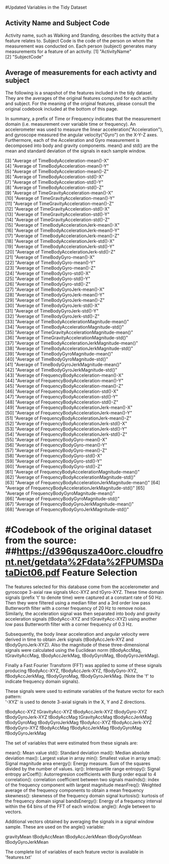#Updated Variables in the Tidy Dataset
## Activity Name and Subject Code 
Activity name, such as Walking and Standing, describes the activity that a feature relates to.
Subject Code is the code of the person on whom the measurement was conducted on.
Each person (subject) generates many measurements for a feature of an activity.
 [1] "ActivityName"                                             
 [2] "SubjectCode"  
## Average of measurements for each activty and subject
The following is a snapshot of the features included in the tidy dataset. They are the averages of the original features computed for each activity and subject. For the meaning of the original features, please consult the original codebook included at the bottom of this page.

In summary, a prefix of Time or Frequency indicates that the measurement domain (i.e. measurement over variable time or frequency). An accelerometer was used to measure the linear acceleration("Acceleration"), and gyroscope measured the angular velocity("Gyro") on the X-Y-Z axes. Furthermore, each of the Acceleration and Gyro measurement is decomposed into body and gravity components. mean() and std() are the mean and standard deviation of the signals in each sample window.

 [3] "Average of TimeBodyAcceleration-mean()-X"                
 [4] "Average of TimeBodyAcceleration-mean()-Y"                
 [5] "Average of TimeBodyAcceleration-mean()-Z"                
 [6] "Average of TimeBodyAcceleration-std()-X"                 
 [7] "Average of TimeBodyAcceleration-std()-Y"                 
 [8] "Average of TimeBodyAcceleration-std()-Z"                 
 [9] "Average of TimeGravityAcceleration-mean()-X"             
[10] "Average of TimeGravityAcceleration-mean()-Y"             
[11] "Average of TimeGravityAcceleration-mean()-Z"             
[12] "Average of TimeGravityAcceleration-std()-X"              
[13] "Average of TimeGravityAcceleration-std()-Y"              
[14] "Average of TimeGravityAcceleration-std()-Z"              
[15] "Average of TimeBodyAccelerationJerk-mean()-X"            
[16] "Average of TimeBodyAccelerationJerk-mean()-Y"            
[17] "Average of TimeBodyAccelerationJerk-mean()-Z"            
[18] "Average of TimeBodyAccelerationJerk-std()-X"             
[19] "Average of TimeBodyAccelerationJerk-std()-Y"             
[20] "Average of TimeBodyAccelerationJerk-std()-Z"             
[21] "Average of TimeBodyGyro-mean()-X"                        
[22] "Average of TimeBodyGyro-mean()-Y"                        
[23] "Average of TimeBodyGyro-mean()-Z"                        
[24] "Average of TimeBodyGyro-std()-X"                         
[25] "Average of TimeBodyGyro-std()-Y"                         
[26] "Average of TimeBodyGyro-std()-Z"                         
[27] "Average of TimeBodyGyroJerk-mean()-X"                    
[28] "Average of TimeBodyGyroJerk-mean()-Y"                    
[29] "Average of TimeBodyGyroJerk-mean()-Z"                    
[30] "Average of TimeBodyGyroJerk-std()-X"                     
[31] "Average of TimeBodyGyroJerk-std()-Y"                     
[32] "Average of TimeBodyGyroJerk-std()-Z"                     
[33] "Average of TimeBodyAccelerationMagnitude-mean()"         
[34] "Average of TimeBodyAccelerationMagnitude-std()"          
[35] "Average of TimeGravityAccelerationMagnitude-mean()"      
[36] "Average of TimeGravityAccelerationMagnitude-std()"       
[37] "Average of TimeBodyAccelerationJerkMagnitude-mean()"     
[38] "Average of TimeBodyAccelerationJerkMagnitude-std()"      
[39] "Average of TimeBodyGyroMagnitude-mean()"                 
[40] "Average of TimeBodyGyroMagnitude-std()"                  
[41] "Average of TimeBodyGyroJerkMagnitude-mean()"             
[42] "Average of TimeBodyGyroJerkMagnitude-std()"              
[43] "Average of FrequencyBodyAcceleration-mean()-X"           
[44] "Average of FrequencyBodyAcceleration-mean()-Y"           
[45] "Average of FrequencyBodyAcceleration-mean()-Z"           
[46] "Average of FrequencyBodyAcceleration-std()-X"            
[47] "Average of FrequencyBodyAcceleration-std()-Y"            
[48] "Average of FrequencyBodyAcceleration-std()-Z"            
[49] "Average of FrequencyBodyAccelerationJerk-mean()-X"       
[50] "Average of FrequencyBodyAccelerationJerk-mean()-Y"       
[51] "Average of FrequencyBodyAccelerationJerk-mean()-Z"       
[52] "Average of FrequencyBodyAccelerationJerk-std()-X"        
[53] "Average of FrequencyBodyAccelerationJerk-std()-Y"        
[54] "Average of FrequencyBodyAccelerationJerk-std()-Z"        
[55] "Average of FrequencyBodyGyro-mean()-X"                   
[56] "Average of FrequencyBodyGyro-mean()-Y"                   
[57] "Average of FrequencyBodyGyro-mean()-Z"                   
[58] "Average of FrequencyBodyGyro-std()-X"                    
[59] "Average of FrequencyBodyGyro-std()-Y"                    
[60] "Average of FrequencyBodyGyro-std()-Z"                    
[61] "Average of FrequencyBodyAccelerationMagnitude-mean()"    
[62] "Average of FrequencyBodyAccelerationMagnitude-std()"     
[63] "Average of FrequencyBodyAccelerationJerkMagnitude-mean()"
[64] "Average of FrequencyBodyAccelerationJerkMagnitude-std()" 
[65] "Average of FrequencyBodyGyroMagnitude-mean()"            
[66] "Average of FrequencyBodyGyroMagnitude-std()"             
[67] "Average of FrequencyBodyGyroJerkMagnitude-mean()"        
[68] "Average of FrequencyBodyGyroJerkMagnitude-std()"  

#Codebook of the original dataset from the source: 
##<https://d396qusza40orc.cloudfront.net/getdata%2Fdata%2FPUMSDataDict06.pdf>
Feature Selection 
=================

The features selected for this database come from the accelerometer and gyroscope 3-axial raw signals tAcc-XYZ and tGyro-XYZ. These time domain signals (prefix 't' to denote time) were captured at a constant rate of 50 Hz. Then they were filtered using a median filter and a 3rd order low pass Butterworth filter with a corner frequency of 20 Hz to remove noise. Similarly, the acceleration signal was then separated into body and gravity acceleration signals (tBodyAcc-XYZ and tGravityAcc-XYZ) using another low pass Butterworth filter with a corner frequency of 0.3 Hz. 

Subsequently, the body linear acceleration and angular velocity were derived in time to obtain Jerk signals (tBodyAccJerk-XYZ and tBodyGyroJerk-XYZ). Also the magnitude of these three-dimensional signals were calculated using the Euclidean norm (tBodyAccMag, tGravityAccMag, tBodyAccJerkMag, tBodyGyroMag, tBodyGyroJerkMag). 

Finally a Fast Fourier Transform (FFT) was applied to some of these signals producing fBodyAcc-XYZ, fBodyAccJerk-XYZ, fBodyGyro-XYZ, fBodyAccJerkMag, fBodyGyroMag, fBodyGyroJerkMag. (Note the 'f' to indicate frequency domain signals). 

These signals were used to estimate variables of the feature vector for each pattern:  
'-XYZ' is used to denote 3-axial signals in the X, Y and Z directions.

tBodyAcc-XYZ
tGravityAcc-XYZ
tBodyAccJerk-XYZ
tBodyGyro-XYZ
tBodyGyroJerk-XYZ
tBodyAccMag
tGravityAccMag
tBodyAccJerkMag
tBodyGyroMag
tBodyGyroJerkMag
fBodyAcc-XYZ
fBodyAccJerk-XYZ
fBodyGyro-XYZ
fBodyAccMag
fBodyAccJerkMag
fBodyGyroMag
fBodyGyroJerkMag

The set of variables that were estimated from these signals are: 

mean(): Mean value
std(): Standard deviation
mad(): Median absolute deviation 
max(): Largest value in array
min(): Smallest value in array
sma(): Signal magnitude area
energy(): Energy measure. Sum of the squares divided by the number of values. 
iqr(): Interquartile range 
entropy(): Signal entropy
arCoeff(): Autorregresion coefficients with Burg order equal to 4
correlation(): correlation coefficient between two signals
maxInds(): index of the frequency component with largest magnitude
meanFreq(): Weighted average of the frequency components to obtain a mean frequency
skewness(): skewness of the frequency domain signal 
kurtosis(): kurtosis of the frequency domain signal 
bandsEnergy(): Energy of a frequency interval within the 64 bins of the FFT of each window.
angle(): Angle between to vectors.

Additional vectors obtained by averaging the signals in a signal window sample. These are used on the angle() variable:

gravityMean
tBodyAccMean
tBodyAccJerkMean
tBodyGyroMean
tBodyGyroJerkMean

The complete list of variables of each feature vector is available in 'features.txt'
